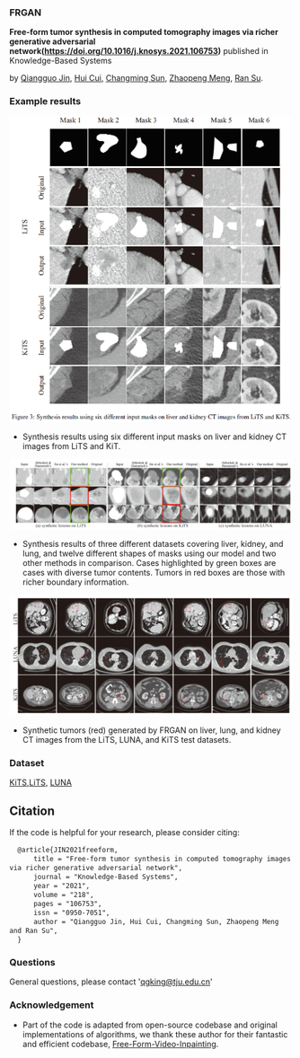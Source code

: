 ### FRGAN

**Free-form tumor synthesis in computed tomography images via richer generative adversarial network(https://doi.org/10.1016/j.knosys.2021.106753)** published in Knowledge-Based Systems

by [Qiangguo Jin](https://scholar.google.com/citations?user=USoKG48AAAAJ), [Hui Cui](https://scholars.latrobe.edu.au/display/lcui), [Changming Sun](https://vision-cdc.csiro.au/changming.sun/), [Zhaopeng Meng](http://cic.tju.edu.cn/info/1170/2451.htm), [Ran Su](http://www.escience.cn/people/suran/index.html).

### Example results 

![](results/free_form_syn.png)
- Synthesis results using six different input masks on liver and kidney CT images from LiTS and KiT.
  
![](results/sample_syn.png)
- Synthesis results of three different datasets covering liver, kidney, and lung, and twelve different shapes of masks using our model and
two other methods in comparison. Cases highlighted by green boxes are cases with diverse tumor contents. Tumors in red boxes are those with richer boundary information.
  
![](results/magi.png)
- Synthetic tumors (red) generated by FRGAN on liver, lung, and kidney CT images from the LiTS, LUNA, and KiTS test datasets.


### Dataset
[KiTS](https://kits19.grand-challenge.org/data/),[LiTS](https://competitions.codalab.org/competitions/17094), [LUNA](https://luna16.grand-challenge.org/Data/)

## Citation

If the code is helpful for your research, please consider citing:

  ```shell
    @article{JIN2021freeform,
        title = "Free-form tumor synthesis in computed tomography images via richer generative adversarial network",
        journal = "Knowledge-Based Systems",
        year = "2021",
        volume = "218",
        pages = "106753",
        issn = "0950-7051",         
        author = "Qiangguo Jin, Hui Cui, Changming Sun, Zhaopeng Meng and Ran Su",
    }

  ```


### Questions

General questions, please contact 'qgking@tju.edu.cn'


### Acknowledgement
* Part of the code is adapted from open-source codebase and original implementations of algorithms, we thank these author for their fantastic and efficient codebase, [Free-Form-Video-Inpainting](https://github.com/amjltc295/Free-Form-Video-Inpainting). 



